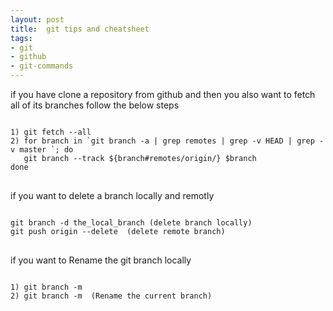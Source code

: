 ```yaml
---
layout: post
title:  git tips and cheatsheet
tags:
- git
- github
- git-commands
---
```


<p>
if you have clone a repository from github and then you also want to fetch all of its branches follow the below steps
</p>

<pre><code>
1) git fetch --all
2) for branch in `git branch -a | grep remotes | grep -v HEAD | grep -v master `; do
   git branch --track ${branch#remotes/origin/} $branch
done
</code>
</pre>
<p>
if you want to delete a branch locally and remotly
</p>

<pre><code>
git branch -d the_local_branch (delete branch locally)
git push origin --delete <branchName> (delete remote branch)
</code>
</pre>

<p>
if you want to Rename the git branch locally
</p>

<pre><code>
1) git branch -m <oldname> <newname>
2) git branch -m <newname> (Rename the current branch)
</code>
</pre>

